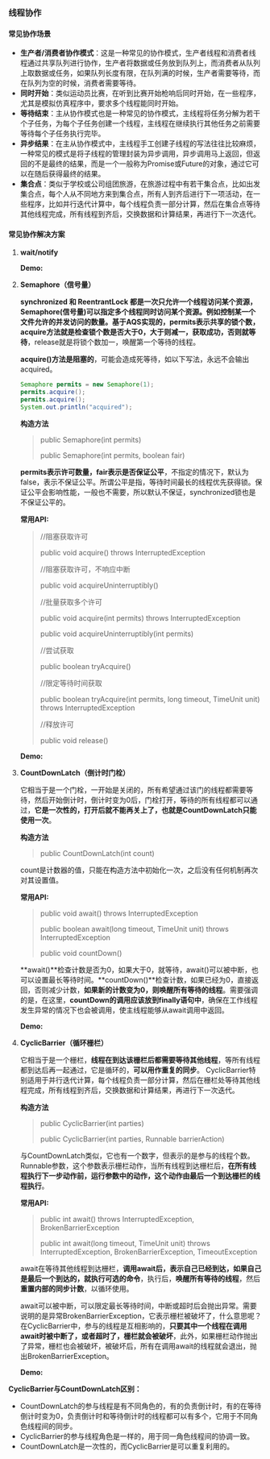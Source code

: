 ### 线程协作

#### 常见协作场景

- **生产者/消费者协作模式**：这是一种常见的协作模式，生产者线程和消费者线程通过共享队列进行协作，生产者将数据或任务放到队列上，而消费者从队列上取数据或任务，如果队列长度有限，在队列满的时候，生产者需要等待，而在队列为空的时候，消费者需要等待。
- **同时开始**：类似运动员比赛，在听到比赛开始枪响后同时开始，在一些程序，尤其是模拟仿真程序中，要求多个线程能同时开始。
- **等待结束**：主从协作模式也是一种常见的协作模式，主线程将任务分解为若干个子任务，为每个子任务创建一个线程，主线程在继续执行其他任务之前需要等待每个子任务执行完毕。
- **异步结果**：在主从协作模式中，主线程手工创建子线程的写法往往比较麻烦，一种常见的模式是将子线程的管理封装为异步调用，异步调用马上返回，但返回的不是最终的结果，而是一个一般称为Promise或Future的对象，通过它可以在随后获得最终的结果。
- **集合点**：类似于学校或公司组团旅游，在旅游过程中有若干集合点，比如出发集合点，每个人从不同地方来到集合点，所有人到齐后进行下一项活动，在一些程序，比如并行迭代计算中，每个线程负责一部分计算，然后在集合点等待其他线程完成，所有线程到齐后，交换数据和计算结果，再进行下一次迭代。

#### 常见协作解决方案

1. **wait/notify**

   **Demo:**

   >
   >
   >

2. **Semaphore（信号量）**

   **synchronized 和 ReentrantLock 都是一次只允许一个线程访问某个资源，Semaphore(信号量)可以指定多个线程同时访问某个资源。**例如控制某一个文件允许的并发访问的数量。**基于AQS实现**的，**permits表示共享的锁个数**，acquire方法就是检查锁个数是否大于0，大于则减一，获取成功，否则就**等待**，release就是将锁个数加一，唤醒第一个等待的线程。

   **acquire()方法是阻塞的**，可能会造成死等待，如以下写法，永远不会输出acquired。

   ```java
   Semaphore permits = new Semaphore(1);
   permits.acquire();
   permits.acquire();
   System.out.println("acquired");
   ```

   **构造方法**

   >public Semaphore(int permits)
   >
   >public Semaphore(int permits, boolean fair)

   **permits表示许可数量，fair表示是否保证公平**，不指定的情况下，默认为false，表示不保证公平。所谓公平是指，等待时间最长的线程优先获得锁。保证公平会影响性能，一般也不需要，所以默认不保证，synchronized锁也是不保证公平的。

   **常用API:**

   >//阻塞获取许可
   >
   >public void acquire() throws InterruptedException
   >
   >//阻塞获取许可，不响应中断
   >
   >public void acquireUninterruptibly()
   >
   >//批量获取多个许可
   >
   >public void acquire(int permits) throws InterruptedException
   >
   >public void acquireUninterruptibly(int permits)
   >
   >//尝试获取
   >
   >public boolean tryAcquire()
   >
   >//限定等待时间获取
   >
   >public boolean tryAcquire(int permits, long timeout, TimeUnit unit) throws InterruptedException
   >
   >//释放许可
   >
   >public void release()

   **Demo:**

   >
   >
   >

3. **CountDownLatch（倒计时门栓）**

   它相当于是一个门栓，一开始是关闭的，所有希望通过该门的线程都需要等待，然后开始倒计时，倒计时变为0后，门栓打开，等待的所有线程都可以通过，**它是一次性的，打开后就不能再关上了，也就是CountDownLatch只能使用一次**。

   **构造方法**

   > public CountDownLatch(int count)

   count是计数器的值，只能在构造方法中初始化一次，之后没有任何机制再次对其设置值。

   **常用API:**

   > public void await() throws InterruptedException
   >
   > public boolean await(long timeout, TimeUnit unit) throws InterruptedException
   >
   > public void countDown() 

   **await()**检查计数是否为0，如果大于0，就等待，await()可以被中断，也可以设置最长等待时间。**countDown()**检查计数，如果已经为0，直接返回，否则减少计数，**如果新的计数变为0，则唤醒所有等待的线程**。需要强调的是，在这里，**countDown的调用应该放到finally语句中**，确保在工作线程发生异常的情况下也会被调用，使主线程能够从await调用中返回。

   **Demo:**

   >
   >
   
4. **CyclicBarrier（循环栅栏）**

   它相当于是一个栅栏，**线程在到达该栅栏后都需要等待其他线程**，等所有线程都到达后再一起通过，它是循环的，**可以用作重复的同步**。 CyclicBarrier特别适用于并行迭代计算，每个线程负责一部分计算，然后在栅栏处等待其他线程完成，所有线程到齐后，交换数据和计算结果，再进行下一次迭代。

   **构造方法**

   >public CyclicBarrier(int parties)
   >
   >public CyclicBarrier(int parties, Runnable barrierAction)

   与CountDownLatch类似，它也有一个数字，但表示的是参与的线程个数。Runnable参数，这个参数表示栅栏动作，当所有线程到达栅栏后，**在所有线程执行下一步动作前，运行参数中的动作，这个动作由最后一个到达栅栏的线程执行**。

   **常用API:**

   >public int await() throws InterruptedException, BrokenBarrierException
   >
   >public int await(long timeout, TimeUnit unit) throws InterruptedException, BrokenBarrierException, TimeoutException

   await在等待其他线程到达栅栏，**调用await后，表示自己已经到达，如果自己是最后一个到达的，就执行可选的命令**，执行后，**唤醒所有等待的线程**，然后**重置内部的同步计数**，以循环使用。

   await可以被中断，可以限定最长等待时间，中断或超时后会抛出异常。需要说明的是异常BrokenBarrierException，它表示栅栏被破坏了，什么意思呢？在CyclicBarrier中，参与的线程是互相影响的，**只要其中一个线程在调用await时被中断了，或者超时了，栅栏就会被破坏**，此外，如果栅栏动作抛出了异常，栅栏也会被破坏，被破坏后，所有在调用await的线程就会退出，抛出BrokenBarrierException。

   **Demo:**

   >
   >
   >

**CyclicBarrier与CountDownLatch区别：**

- CountDownLatch的参与线程是有不同角色的，有的负责倒计时，有的在等待倒计时变为0，负责倒计时和等待倒计时的线程都可以有多个，它用于不同角色线程间的同步。
- CyclicBarrier的参与线程角色是一样的，用于同一角色线程间的协调一致。
- CountDownLatch是一次性的，而CyclicBarrier是可以重复利用的。